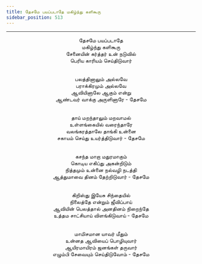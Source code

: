 ```yaml
---
title: தேசமே பயப்படாதே மகிழ்ந்து களிகூரு
sidebar_position: 513
---
```


---
<center>
தேசமே பயப்படாதே<br/>
மகிழ்ந்து களிகூரு<br/>
சேனையின் கர்த்தர் உன் நடுவில்<br/>
பெரிய காரியம் செய்திடுவார்<br/><br/>

பலத்தினாலும் அல்லவே<br/>
பராக்கிரமும் அல்லவே<br/>
ஆவியினாலே ஆகும் என்று<br/>
ஆண்டவர் வாக்கு அருளினாரே            - தேசமே<br/><br/>

தாய் மறந்தாலும் மறவாமல்<br/>
உள்ளங்கையில் வரைந்தாரே<br/>
வலங்கரத்தாலே தாங்கி உன்னை<br/>
சகாயம் செய்து உயர்த்திடுவார்            - தேசமே<br/><br/>

கசந்த மாறா மதுரமாகும்<br/>
கொடிய எகிப்து அகன்றிடும்<br/>
நித்தமும் உன்னை நல்வழி நடத்தி<br/>
ஆத்துமாவை தினம் தேற்றிடுவார்            - தேசமே<br/><br/>

கிறிஸ்து இயேசு சிந்தையில்<br/>
நிலைத்தே என்றும் ஜீவிப்பாய்<br/>
ஆவியின் பெலத்தால் அனதினம் நிறைந்தே<br/>
உத்தம சாட்சியாய் விளங்கிடுவாய்        - தேசமே<br/><br/>

மாமிசமான யாவர் மீதும்<br/>
உன்னத ஆவியைப் பொழியுவார்<br/>
ஆயிரமாயிரம் ஜனங்கள் தருவார்<br/>
எழும்பி சேவையும் செய்திடுவோம்            - தேசமே
</center>